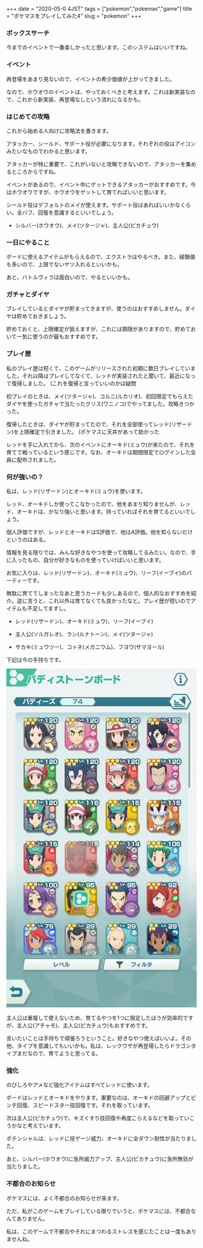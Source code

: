 +++
date = "2020-05-0 4JST"
tags = ["pokemon","pokemas","game"]
title = "ポケマスをプレイしてみた4"
slug = "pokemon"
+++

### ボックスサーチ

今までのイベントで一番楽しかったと思います。このシステムはいいですね。

### イベント

再登場をあまり見ないので、イベントの希少価値が上がってきました。

なので、ホウオウのイベントは、やっておくべきと考えます。これは新実装なので、これから新実装、再登場なしという流れになるかも。

### はじめての攻略

これから始める人向けに攻略法を書きます。

アタッカー、シールド、サポート役が必要になります。それぞれの役はアイコンみたいなものでわかると思います。

アタッカーが特に重要で、これがいないと攻略できないので、アタッカーを集めるところからですね。

イベントがあるので、イベント中にゲットできるアタッカーがおすすめです。今はホウオウですが、ホウオウをゲットして育てればいいと思います。

シールド役はデフォルトのメイが使えます。サポート役はあればいいかなくらい。全バフ、回復を意識するといいでしょう。

- シルバー(ホウオウ)、メイ(ツタージャ)、主人公(ピカチュウ)

### 一日にやること

ボードに使えるアイテムがもらえるので、エクストラはやるべき。また、経験値も多いので、上限でないヤツ入れるといいかも。

あと、バトルヴィラは面白いので、やるといいかも。

### ガチャとダイヤ

プレイしているとダイヤが貯まってきますが、使うのはおすすめしません。ダイヤは貯めておきましょう。

貯めておくと、上限確定が狙えますが、これには期限がありますので、貯めておいて一気に使うのが最もおすすめです。

### プレイ歴

私のプレイ歴は短くて、このゲームがリリースされた初期に数日プレイしていました。それ以降はプレイしてなくて、レッドが実装されたと聞いて、最近になって復帰しました。 (これを復帰と言っていいのかは疑問

初プレイのときは、メイ(ツタージャ)、コルニ(ルカリオ)、初回限定でもらえたダイヤを使ったガチャで当たったクリス(ワニノコ)でやってました。攻略きつかった。

復帰したときは、ダイヤが貯まってたので、それを全部使ってレッド(リザードン)を上限確定で引きました。 (ポケマスに天井があって助かった

レッドを手に入れてから、次のイベントにオーキド(ミュウ)が来たので、それを育てて戦っているという感じです。なお、オーキドは期間限定でログインした全員に配布されました。

### 何が強いの？

私は、レッド(リザードン)とオーキド(ミュウ)を使います。

レッド、オーキドしか使ってこなかったので、他をあまり知りませんが、レッド、オーキドは、かなり強いと思います。持っていればそれを育てるといいでしょう。

個人評価ですが、レッドとオーキドはS評価で、他はA評価。他を知らないだけというのはある。

情報を見る限りでは、みんな好きなやつを使って攻略してるみたい。なので、手に入ったもの、自分が好きなものを使っていけばいいと思います。

お気に入りは、レッド(リザードン)、オーキド(ミュウ)、リーフ(イーブイ)のパーティーです。

無駄に育ててしまったなあと思うカードも少しあるので、個人的なおすすめを紹介。逆に言うと、これ以外は育てなくても良かったなと。プレイ歴が短いのでアイテムも不足してますし。

- レッド(リザードン)、オーキド(ミュウ)、リーフ(イーブイ)

- 主人公(ソルガレオ)、ラン(ルナトーン)、メイ(ツタージャ)

- サカキ(ミュウツー)、コトネ(メガニウム)、フヨウ(サマヨール)

下記は今の手持ちです。

![](https://github.com/syui/mstdn.page/raw/master/img/mastodon/media_attachments/files/000/000/009/small/dbb05481006b2f9c.png)

主人公は重複して使えないため、育てるやつを1つに限定したほうが効率的ですが、主人公(アチャモ)、主人公(ピカチュウ)もおすすめです。

言いたいことは手持ちで頑張ろうということ。好きなやつ使えばいいよ。その他、タイプを意識してもいいかも。私は、レックウザが再登場したらドラゴンタイプまだなので、育てようと思ってる。

### 強化

のびしろやアメなど強化アイテムはすべてレッドに使います。

ボードはレッドとオーキドをやります。重要なのは、オーキドの回避アップとピンチ回復、スピードスター技回復です。それを取っています。

次は主人公(ピカチュウ)で、キズぐすり技回復や再度こらえるなどを取っていこうかなと考えています。

ポテンシャルは、レッドに技ゲージ威力、オーキドに全ダウン耐性が当たりました。

あと、シルバー(ホウオウ)に急所威力アップ、主人公(ピカチュウ)に急所無効が当たりました。

### 不都合のお知らせ

ポケマスには、よく不都合のお知らせが来ます。

ただ、私がこのゲームをプレイしている限りでいうと、ポケマスには、不都合なんてありません。

私は、このゲームで不都合やそれにまつわるストレスを感じたことは一度もありませんね。
